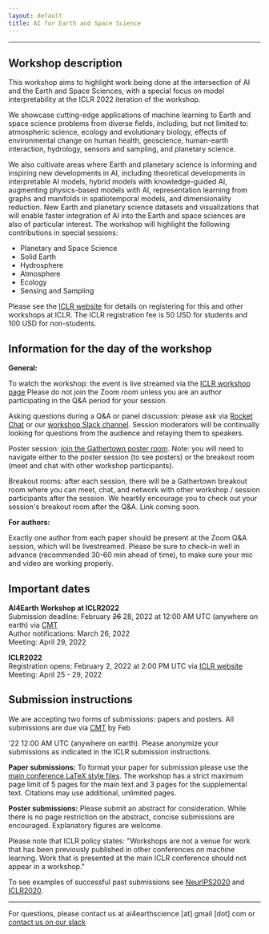 ```yaml
---
layout: default
title: AI for Earth and Space Science
---
```

---

## Workshop description

This workshop aims to highlight work being done at the intersection of AI and the Earth and Space Sciences, with a special focus on model interpretability at the ICLR 2022 iteration of the workshop. 

We showcase cutting-edge applications of machine learning to Earth and space science problems from diverse fields, including, but not limited to: atmospheric science, ecology and evolutionary biology, effects of environmental change on human health, geoscience, human-earth interaction, hydrology, sensors and sampling, and planetary science. 

We also cultivate areas where Earth and planetary science is informing and inspiring new developments in AI, including theoretical developments in interpretable AI models, hybrid models with knowledge-guided AI, augmenting physics-based models with AI, representation learning from graphs and manifolds in spatiotemporal models, and dimensionality reduction. New Earth and planetary science datasets and visualizations that will enable faster integration of AI into the Earth and space sciences are also of particular interest. The workshop will highlight the following contributions in special sessions: 

* Planetary and Space Science  
* Solid Earth   
* Hydrosphere  
* Atmosphere  
* Ecology     
* Sensing and Sampling  

Please see the [ICLR website](https://iclr.cc/) for details on registering for this and other workshops at ICLR.  The ICLR registration fee is 50 USD for students and 100 USD for non-students.   

## Information for the day of the workshop

**General:**

To watch the workshop: the event is live streamed via the [ICLR workshop page](https://iclr.cc/virtual/2022/workshop/4550)
Please do not join the Zoom room unless you are an author participating in the Q&A period for your session.

Asking questions during a Q&A or panel discussion: please ask via [Rocket Chat](https://iclr.cc/virtual/2022/workshop/4550) or our [workshop Slack channel](https://join.slack.com/t/ai4earth/shared_invite/zt-170eobxsl-CBO8BVlUqqfOjsNj1ij7NA). Session moderators will be continually looking for questions from the audience and relaying them to speakers.

Poster session: [join the Gathertown poster room](https://app.gather.town/app/I1tkF58IbTcXKvMm/ai4ess-poster-session). Note: you will need to navigate either to the poster session (to see posters) or the breakout room (meet and chat with other workshop participants).

Breakout rooms: after each session, there will be a Gathertown breakout room where you can meet, chat, and network with other workshop / session participants after the session. We heartily encourage you to check out your session's breakout room after the Q&A. Link coming soon.

**For authors:**

Exactly one author from each paper should be present at the Zoom Q&A session, which will be livestreamed. Please be sure to check-in well in advance (recommended 30-60 min ahead of time), to make sure your mic and video are working properly.

## Important dates

**AI4Earth Workshop at ICLR2022**    
Submission deadline: February ~~26~~ 28, 2022 at 12:00 AM UTC (anywhere on earth) via [CMT](https://cmt3.research.microsoft.com/AI4Earth2022/)   
Author notifications: March 26, 2022  
Meeting: April 29, 2022  

**ICLR2022**    
Registration opens: February 2, 2022 at 2:00 PM UTC via [ICLR website](https://iclr.cc/)     
Meeting: April 25 - 29, 2022     


## Submission instructions

We are accepting two forms of submissions: papers and posters. All submissions are due via [CMT](https://cmt3.research.microsoft.com/AI4Earth2022/) by Feb 



'22 12:00 AM UTC (anywhere on earth). Please anonymize your submissions as indicated in the ICLR submission instructions.  
 
**Paper submissions:** To format your paper for submission please use the [main conference LaTeX style files](https://github.com/ICLR/Master-Template/raw/master/archive/iclr2022.zip). The workshop has a strict maximum page limit of 5 pages for the main text and 3 pages for the supplemental text. Citations may use additional, unlimited pages.

**Poster submissions:** Please submit an abstract for consideration. While there is no page restriction on the abstract, concise submissions are encouraged. Explanatory figures are welcome.  

Please note that ICLR policy states:
"Workshops are not a venue for work that has been previously published in other conferences on machine learning. Work that is presented at the main ICLR conference should not appear in a workshop."

To see examples of successful past submissions see [NeurIPS2020](https://ai4earthscience.github.io/neurips-2020-workshop/) and [ICLR2020](https://ai4earthscience.github.io/iclr-2020-workshop/).

--- 


For questions, please contact us at ai4earthscience [at] gmail [dot] com or [contact us on our slack](https://join.slack.com/t/ai4earth/shared_invite/zt-170eobxsl-CBO8BVlUqqfOjsNj1ij7NA)


